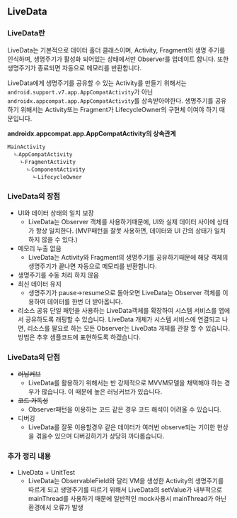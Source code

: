 ## LiveData
### LiveData란
LiveData는 기본적으로 데이터 홀더 클래스이며, Activity, Fragment의 생명 주기를 인식하며, 생명주기가 활성화 되어있는 상태에서만 Observer를 업데이트 합니다. 또한 생명주기가 종료되면 자동으로 메모리를 반환합니다.

LiveData에게 생명주기를 공유할 수 있는 Activity를 만들기 위해서는 `android.support.v7.app.AppCompatActivity`가 아닌 `androidx.appcompat.app.AppCompatActivity`를 상속받아야한다. 생명주기를 공유하기 위해서는 Activity또는 Fragment가 LifecycleOwner의 구현체 이여야 하기 때문입니다.

<b>androidx.appcompat.app.AppCompatActivity의 상속관계</b>
```
MainActivity
  ㄴAppCompatActivity
    ㄴFragmentActivity
      ㄴComponentActivity
        ㄴLifecycleOwner
```

### LiveData의 장점
- UI와 데이터 상태의 일치 보장
    - LiveData는 Observer 객체를 사용하기때문에, UI와 실제 데이터 사이에 상태가 항상 일치한다. (MVP패턴을 잘못 사용하면, 데이터와 UI 간의 상태가 일치하지 않을 수 있다.)
- 메모리 누출 없음
    - LiveData는 Activity와 Fragment의 생명주기를 공유하기때문에 해당 객체의 생명주기가 끝나면 자동으로 메모리를 반환합니다. 
- 생명주기를 수동 처리 하지 않음
- 최신 데이터 유지
    - 생명주기가 pause->resume으로 돌아오면 LiveData는 Observer 객체를 이용하여 데이터를 한번 더 받아옵니다.
- 리소스 공유
단일 패턴을 사용하는 LiveData객체를 확장하여 시스템 서비스를 앱에서 공유하도록 래핑할 수 있습니다. LiveData 개체가 시스템 서비스에 연결되고 나면, 리소스를 팔요로 하는 모든 Observer는 LiveData 개체를 관찰 할 수 있습니다. 방법은 추후 샘플코드에 표현하도록 하겠습니다.

### LiveData의 단점
- ~~러닝커브~~
    - LiveData를 활용하기 위해서는 반 강제적으로 MVVM모델을 채택해야 하는 경우가 많습니다. 이 때문에 높은 러닝커브가 있습니다.
- ~~코드 가독성~~
    - Observer패턴을 이용하는 코드 같은 경우 코드 해석이 어려울 수 있습니다.
- 디버깅 
    - LiveData를 잘못 이용할경우 같은 데이터가 여러번 observe되는 기이한 현상을 겪을수 있으며 디버깅하기가 상당히 까다롭습니다.

### 추가 정리 내용
- LiveData + UnitTest
    - LiveData는 ObservableField와 달리 VM을 생성한 Activity의 생명주기를 따르게 되고 생명주기를 따르기 위해서 LiveData의 setValue가 내부적으로 mainThread를 사용하기 때문에 일반적인 mock사용시 mainThread가 아닌 환경에서 오류가 발생